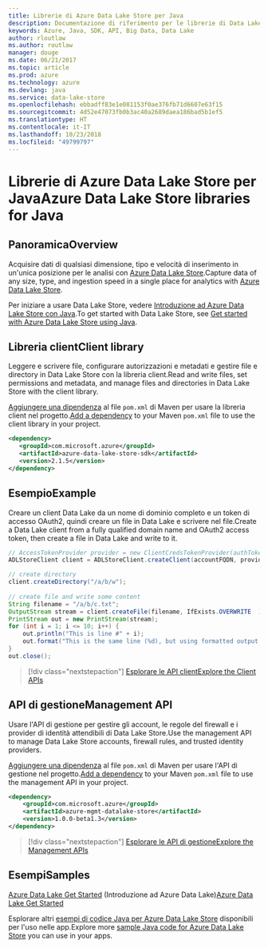 ```yaml
---
title: Librerie di Azure Data Lake Store per Java
description: Documentazione di riferimento per le librerie di Data Lake Store per Java
keywords: Azure, Java, SDK, API, Big Data, Data Lake
author: rloutlaw
ms.author: routlaw
manager: douge
ms.date: 06/21/2017
ms.topic: article
ms.prod: azure
ms.technology: azure
ms.devlang: java
ms.service: data-lake-store
ms.openlocfilehash: ebbadff83e1e081153f0ae376fb71d6607e63f15
ms.sourcegitcommit: 4d52e47073fb0b3ac40a2689daea186bad5b1ef5
ms.translationtype: HT
ms.contentlocale: it-IT
ms.lasthandoff: 10/23/2018
ms.locfileid: "49799797"
---
```

# <a name="azure-data-lake-store-libraries-for-java"></a><span data-ttu-id="9cde8-104">Librerie di Azure Data Lake Store per Java</span><span class="sxs-lookup"><span data-stu-id="9cde8-104">Azure Data Lake Store libraries for Java</span></span>

## <a name="overview"></a><span data-ttu-id="9cde8-105">Panoramica</span><span class="sxs-lookup"><span data-stu-id="9cde8-105">Overview</span></span>

<span data-ttu-id="9cde8-106">Acquisire dati di qualsiasi dimensione, tipo e velocità di inserimento in un'unica posizione per le analisi con [Azure Data Lake Store](/azure/data-lake-store/data-lake-store-overview).</span><span class="sxs-lookup"><span data-stu-id="9cde8-106">Capture data of any size, type, and ingestion speed in a single place for analytics with [Azure Data Lake Store](/azure/data-lake-store/data-lake-store-overview).</span></span>

<span data-ttu-id="9cde8-107">Per iniziare a usare Data Lake Store, vedere [Introduzione ad Azure Data Lake Store con Java](/azure/data-lake-store/data-lake-store-get-started-java-sdk).</span><span class="sxs-lookup"><span data-stu-id="9cde8-107">To get started with Data Lake Store, see [Get started with Azure Data Lake Store using Java](/azure/data-lake-store/data-lake-store-get-started-java-sdk).</span></span>


## <a name="client-library"></a><span data-ttu-id="9cde8-108">Libreria client</span><span class="sxs-lookup"><span data-stu-id="9cde8-108">Client library</span></span>

<span data-ttu-id="9cde8-109">Leggere e scrivere file, configurare autorizzazioni e metadati e gestire file e directory in Data Lake Store con la libreria client.</span><span class="sxs-lookup"><span data-stu-id="9cde8-109">Read and write files, set permissions and metadata, and manage files and directories in Data Lake Store with the client library.</span></span>

<span data-ttu-id="9cde8-110">[Aggiungere una dipendenza](https://maven.apache.org/guides/getting-started/index.html#How_do_I_use_external_dependencies) al file `pom.xml` di Maven per usare la libreria client nel progetto.</span><span class="sxs-lookup"><span data-stu-id="9cde8-110">[Add a dependency](https://maven.apache.org/guides/getting-started/index.html#How_do_I_use_external_dependencies) to your Maven `pom.xml` file to use the client library in your project.</span></span>

```XML
<dependency>
   <groupId>com.microsoft.azure</groupId>
   <artifactId>azure-data-lake-store-sdk</artifactId>
   <version>2.1.5</version>
</dependency>
```   

## <a name="example"></a><span data-ttu-id="9cde8-111">Esempio</span><span class="sxs-lookup"><span data-stu-id="9cde8-111">Example</span></span>

<span data-ttu-id="9cde8-112">Creare un client Data Lake da un nome di dominio completo e un token di accesso OAuth2, quindi creare un file in Data Lake e scrivere nel file.</span><span class="sxs-lookup"><span data-stu-id="9cde8-112">Create a Data Lake client from a fully qualified domain name and OAuth2 access token, then create a file in Data Lake and write to it.</span></span>

```java
// AccessTokenProvider provider = new ClientCredsTokenProvider(authTokenEndpoint, clientId, clientKey);
ADLStoreClient client = ADLStoreClient.createClient(accountFQDN, provider);

// create directory
client.createDirectory("/a/b/w");
        
// create file and write some content
String filename = "/a/b/c.txt";
OutputStream stream = client.createFile(filename, IfExists.OVERWRITE  );
PrintStream out = new PrintStream(stream);
for (int i = 1; i <= 10; i++) {
    out.println("This is line #" + i);
    out.format("This is the same line (%d), but using formatted output. %n", i);
}
out.close();
```

> [!div class="nextstepaction"]
> [<span data-ttu-id="9cde8-113">Esplorare le API client</span><span class="sxs-lookup"><span data-stu-id="9cde8-113">Explore the Client APIs</span></span>](/java/api/overview/azure/datalakestore/client)


## <a name="management-api"></a><span data-ttu-id="9cde8-114">API di gestione</span><span class="sxs-lookup"><span data-stu-id="9cde8-114">Management API</span></span>

<span data-ttu-id="9cde8-115">Usare l'API di gestione per gestire gli account, le regole del firewall e i provider di identità attendibili di Data Lake Store.</span><span class="sxs-lookup"><span data-stu-id="9cde8-115">Use the management API to manage Data Lake Store accounts, firewall rules, and trusted identity providers.</span></span>

<span data-ttu-id="9cde8-116">[Aggiungere una dipendenza](https://maven.apache.org/guides/getting-started/index.html#How_do_I_use_external_dependencies) al file `pom.xml` di Maven per usare l'API di gestione nel progetto.</span><span class="sxs-lookup"><span data-stu-id="9cde8-116">[Add a dependency](https://maven.apache.org/guides/getting-started/index.html#How_do_I_use_external_dependencies) to your Maven `pom.xml` file to use the management API in your project.</span></span>


```XML
<dependency>
    <groupId>com.microsoft.azure</groupId>
    <artifactId>azure-mgmt-datalake-store</artifactId>
    <version>1.0.0-beta1.3</version>
</dependency>
```

> [!div class="nextstepaction"]
> [<span data-ttu-id="9cde8-117">Esplorare le API di gestione</span><span class="sxs-lookup"><span data-stu-id="9cde8-117">Explore the Management APIs</span></span>](/java/api/overview/azure/datalakestore/management)

## <a name="samples"></a><span data-ttu-id="9cde8-118">Esempi</span><span class="sxs-lookup"><span data-stu-id="9cde8-118">Samples</span></span>

<span data-ttu-id="9cde8-119">[Azure Data Lake Get Started][1] (Introduzione ad Azure Data Lake)</span><span class="sxs-lookup"><span data-stu-id="9cde8-119">[Azure Data Lake Get Started][1]</span></span> 

[1]: https://github.com/Azure-Samples/data-lake-store-java-upload-download-get-started

<span data-ttu-id="9cde8-120">Esplorare altri [esempi di codice Java per Azure Data Lake Store](https://azure.microsoft.com/resources/samples/?platform=java&term=lake) disponibili per l'uso nelle app.</span><span class="sxs-lookup"><span data-stu-id="9cde8-120">Explore more [sample Java code for Azure Data Lake Store](https://azure.microsoft.com/resources/samples/?platform=java&term=lake) you can use in your apps.</span></span>
